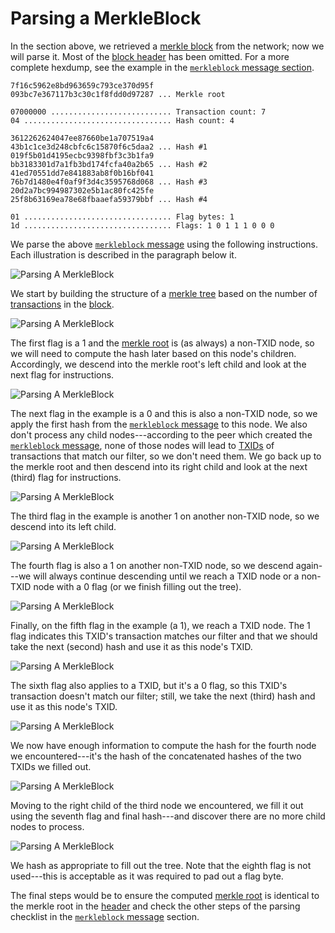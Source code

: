 # Parsing a MerkleBlock

In the section above, we retrieved a [merkle block](../resources/glossary.md#merkle-block) from the network; now we will parse it. Most of the [block header](../resources/glossary.md#block-header) has been omitted. For a more complete hexdump, see the example in the [`merkleblock` message section](../reference/p2p-network-data-messages.md#merkleblock).

``` text
7f16c5962e8bd963659c793ce370d95f
093bc7e367117b3c30c1f8fdd0d97287 ... Merkle root

07000000 ........................... Transaction count: 7
04 ................................. Hash count: 4

3612262624047ee87660be1a707519a4
43b1c1ce3d248cbfc6c15870f6c5daa2 ... Hash #1
019f5b01d4195ecbc9398fbf3c3b1fa9
bb3183301d7a1fb3bd174fcfa40a2b65 ... Hash #2
41ed70551dd7e841883ab8f0b16bf041
76b7d1480e4f0af9f3d4c3595768d068 ... Hash #3
20d2a7bc994987302e5b1ac80fc425fe
25f8b63169ea78e68fbaaefa59379bbf ... Hash #4

01 ................................. Flag bytes: 1
1d ................................. Flags: 1 0 1 1 1 0 0 0
```

We parse the above [`merkleblock` message](../reference/p2p-network-data-messages.md#merkleblock) using the following instructions.  Each illustration is described in the paragraph below it.

![Parsing A MerkleBlock](https://raw.githubusercontent.com/dashpay/docs-core/main/dev/gifs/en-merkleblock-parsing/en-merkleblock-parsing-001.svg)

We start by building the structure of a [merkle tree](../resources/glossary.md#merkle-tree) based on the number of [transactions](../resources/glossary.md#transaction) in the [block](../resources/glossary.md#block).

![Parsing A MerkleBlock](https://raw.githubusercontent.com/dashpay/docs-core/main/dev/gifs/en-merkleblock-parsing/en-merkleblock-parsing-002.svg)

The first flag is a 1 and the [merkle root](../resources/glossary.md#merkle-root) is (as always) a non-TXID node, so we will need to compute the hash later based on this node's children. Accordingly, we descend into the merkle root's left child and look at the next flag for instructions.

![Parsing A MerkleBlock](https://raw.githubusercontent.com/dashpay/docs-core/main/dev/gifs/en-merkleblock-parsing/en-merkleblock-parsing-003.svg)

The next flag in the example is a 0 and this is also a non-TXID node, so we apply the first hash from the [`merkleblock` message](../reference/p2p-network-data-messages.md#merkleblock) to this node. We also don't process any child nodes---according to the peer which created the [`merkleblock` message](../reference/p2p-network-data-messages.md#merkleblock), none of those nodes will lead to [TXIDs](../resources/glossary.md#transaction-identifiers) of transactions that match our filter, so we don't need them. We go back up to the merkle root and then descend into its right child and look at the next (third) flag for instructions.

![Parsing A MerkleBlock](https://raw.githubusercontent.com/dashpay/docs-core/main/dev/gifs/en-merkleblock-parsing/en-merkleblock-parsing-004.svg)

The third flag in the example is another 1 on another non-TXID node, so we descend into its left child.

![Parsing A MerkleBlock](https://raw.githubusercontent.com/dashpay/docs-core/main/dev/gifs/en-merkleblock-parsing/en-merkleblock-parsing-005.svg)

The fourth flag is also a 1 on another non-TXID node, so we descend again---we will always continue descending until we reach a TXID node or a non-TXID node with a 0 flag (or we finish filling out the tree).

![Parsing A MerkleBlock](https://raw.githubusercontent.com/dashpay/docs-core/main/dev/gifs/en-merkleblock-parsing/en-merkleblock-parsing-006.svg)

Finally, on the fifth flag in the example (a 1), we reach a TXID node. The 1 flag indicates this TXID's transaction matches our filter and that we should take the next (second) hash and use it as this node's TXID.

![Parsing A MerkleBlock](https://raw.githubusercontent.com/dashpay/docs-core/main/dev/gifs/en-merkleblock-parsing/en-merkleblock-parsing-007.svg)

The sixth flag also applies to a TXID, but it's a 0 flag, so this TXID's transaction doesn't match our filter; still, we take the next (third) hash and use it as this node's TXID.

![Parsing A MerkleBlock](https://raw.githubusercontent.com/dashpay/docs-core/main/dev/gifs/en-merkleblock-parsing/en-merkleblock-parsing-008.svg)

We now have enough information to compute the hash for the fourth node we encountered---it's the hash of the concatenated hashes of the two TXIDs we filled out.

![Parsing A MerkleBlock](https://raw.githubusercontent.com/dashpay/docs-core/main/dev/gifs/en-merkleblock-parsing/en-merkleblock-parsing-009.svg)

Moving to the right child of the third node we encountered, we fill it out using the seventh flag and final hash---and discover there are no more child nodes to process.

![Parsing A MerkleBlock](https://raw.githubusercontent.com/dashpay/docs-core/main/dev/gifs/en-merkleblock-parsing/en-merkleblock-parsing-011.svg)

We hash as appropriate to fill out the tree.  Note that the eighth flag is not used---this is acceptable as it was required to pad out a flag byte.

The final steps would be to ensure the computed [merkle root](../resources/glossary.md#merkle-root) is identical to the merkle root in the [header](../resources/glossary.md#header) and check the other steps of the parsing checklist in the [`merkleblock` message](../reference/p2p-network-data-messages.md#merkleblock) section.
